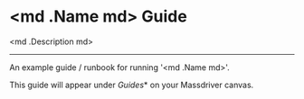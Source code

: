 # <md .Name md> Guide

<md .Description md>

---

An example guide / runbook for running '<md .Name md>'.

This guide will appear under *Guides** on your Massdriver canvas.
